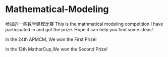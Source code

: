 # Mathematical-Modeling
参加的一些数学建模比赛
This is the mathmatical modeling competition I have participated in and got the prize. Hope it can help you find some ideas!

In the 24th APMCM, We won the First Prize!

In the 13th MathorCup,We won the Second Prize!
